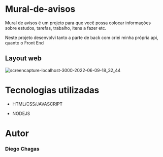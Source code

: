 
# Mural-de-avisos


Mural de avisos é um projeto para que você possa colocar informações sobre estudos, tarefas, trabalho, itens a fazer etc.


Neste projeto desenvolvi tanto a parte de back com  criei minha própria api, quanto o Front End

## Layout web

![screencapture-localhost-3000-2022-06-09-18_32_44](https://user-images.githubusercontent.com/81427079/172953192-4e90bf68-beb1-463a-992f-8cebcbfd9ceb.png)




# Tecnologias utilizadas

- HTML/CSS/JAVASCRIPT

- NODEJS

# Autor

### Diego Chagas

